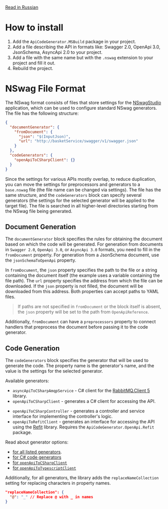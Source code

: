 [Read in Russian](README_RU.MD)
# How to install

1. Add the `ApiCodeGenerator.MSBuild` package in your project.
2. Add a file describing the API in formats like: Swagger 2.0, OpenApi 3.0, JsonSchema, AsyncApi 2.0 to your project.
3. Add a file with the same name but with the `.nswag` extension to your project and fill it out.
4. Rebuild the project.

# NSwag File Format
<!-- > To use hints while editing the file, you can connect the `nswag-shema.json` file from this repository to your editor. -->

The NSwag format consists of files that store settings for the [NSwagStudio](https://github.com/RicoSuter/NSwag/wiki/NSwagStudio) application, which can be used to configure standard NSwag generators.
The file has the following structure:
```json
{
  "documentGenerator": {
    "fromDocument": {
      "json": "$(InputJson)",
      "url": "http://basketService/swagger/v1/swagger.json"
    }
  },
  "codeGenerators": {
    "openApiToCSharpClient": {}
  }
}
```
Since the settings for various APIs mostly overlap, to reduce duplication, you can move the settings for preprocessors and generators to a `base.nswag` file (the file name can be changed via settings). The file has the same structure, and the `codeGenerators` block can specify several generators (the settings for the selected generator will be applied to the target file). The file is searched in all higher-level directories starting from the NSwag file being generated.

## Document Generation
The `documentGenerator` block specifies the rules for obtaining the document based on which the code will be generated. For generation from documents in `Swagger 2.0`, `OpenApi 3.0`, or `AsyncApi 3.0` formats, you need to fill in the `fromDocument` property. For generation from a JsonSchema document, use the `jsonSchemaToOpenApi` property.

In `fromDocument`, the `json` property specifies the path to the file or a string containing the document itself (the example uses a variable containing the file path). The `url` property specifies the address from which the file can be downloaded. If the `json` property is not filled, the document will be downloaded from this address. Both properties can accept paths to YAML files.

> If paths are not specified in `fromDocument` or the block itself is absent, the `json` property will be set to the path from `OpenApiReference`.

Additionally, `fromDocument` can have a `preprocessors` property to connect handlers that preprocess the document before passing it to the code generator.

## Code Generation
The `codeGenerators` block specifies the generator that will be used to generate the code. The property name is the generator's name, and the value is the settings for the selected generator.

Available generators:
* `asyncApiToCSharpAmqpService` - C# client for the [RabbitMQ.Client 5](https://www.nuget.org/packages/RabbitMQ.Client/5.2.0) library.
* `openApiToCSharpClient` - generates a C# client for accessing the API.
<!-- * `openApiToTypeScriptClient` - generates a TypeScript client for accessing the API. -->
* `openApiToCSharpController` - generates a controller and service interface for implementing the controller's logic.
* `openApiToRefitClient` - generates an interface for accessing the API using the [Refit](https://github.com/reactiveui/refit) library. Requires the `ApiCodeGenerator.OpenApi.Refit` package.

<!-- > ⚠ If you use the `openApiToTypeScriptClient` generator, you need to replace the generator in the project for the corresponding OpenApiReference.
> ```xml
>  <OpenApiReference Update="@(OpenApiReference)">
>         <CodeGenerator>OacgTypeScript</CodeGenerator>
>       </OpenApiReference>
>  ``` -->

Read about generator options:
 - [for all listed generators](https://github.com/RicoSuter/NSwag/wiki/NSwag-Configuration-Document).
 - [for C# code generators](https://github.com/RicoSuter/NSwag/wiki/CSharpGeneratorBaseSettings)
 - [for `openApiToCSharpClient`](https://github.com/RicoSuter/NSwag/wiki/CSharpClientGeneratorSettings)
 - [for `openApiToTypescriptClient`](https://github.com/RicoSuter/NSwag/wiki/TypeScriptClientGeneratorSettings)

Additionally, for all generators, the library adds the `replaceNameCollection` setting for replacing characters in property names.
```json
"replaceNameCollection": {
  "@": "_" // Replace @ with _ in names
}
